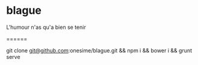 blague
======

L'humour n'as qu'a bien se tenir

======

git clone git@github.com:onesime/blague.git && npm i && bower i && grunt serve
